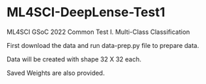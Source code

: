 # ML4SCI-DeepLense-Test1
ML4SCI GSoC 2022 Common Test I. Multi-Class Classification

First download the data and run data-prep.py file to prepare data.

Data will be created with shape 32 X 32 each.

Saved Weights are also provided.
